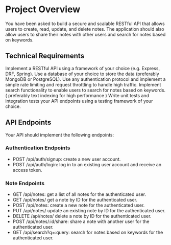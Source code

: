 Project Overview
=================

You have been asked to build a secure and scalable RESTful API that allows users to create, read, update, and delete notes. 
The application should also allow users to share their notes with other users and search for notes based on keywords.


## Technical Requirements

Implement a RESTful API using a framework of your choice (e.g. Express, DRF, Spring).
Use a database of your choice to store the data (preferably MongoDB or PostgreSQL).
Use any authentication protocol and implement a simple rate limiting and request throttling to handle high traffic.
Implement search functionality to enable users to search for notes based on keywords. ( preferably text indexing for high performance )
Write unit tests and integration tests your API endpoints using a testing framework of your choice.


## API Endpoints

Your API should implement the following endpoints:

### Authentication Endpoints

- POST /api/auth/signup: create a new user account.
- POST /api/auth/login: log in to an existing user account and receive an access token.


### Note Endpoints

- GET /api/notes: get a list of all notes for the authenticated user.
- GET /api/notes/ get a note by ID for the authenticated user.
- POST /api/notes: create a new note for the authenticated user.
- PUT /api/notes/ update an existing note by ID for the authenticated user.
- DELETE /api/notes/ delete a note by ID for the authenticated user.
- POST /api/notes/:id/share: share a note with another user for the authenticated user.
- GET /api/search?q=:query: search for notes based on keywords for the authenticated user.